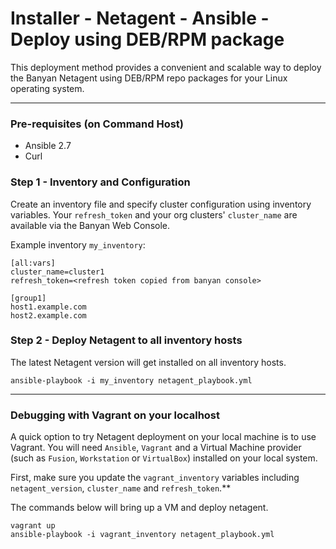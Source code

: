 # Installer - Netagent - Ansible - Deploy using DEB/RPM package

This deployment method provides a convenient and scalable way to deploy the Banyan Netagent using DEB/RPM repo packages for your Linux operating system.

---

### Pre-requisites (on Command Host)

* Ansible 2.7
* Curl 


### Step 1 - Inventory and Configuration

Create an inventory file and specify cluster configuration using inventory variables. Your `refresh_token` and your org clusters' `cluster_name` are available via the Banyan Web Console.

Example inventory `my_inventory`:
```
[all:vars]
cluster_name=cluster1
refresh_token=<refresh token copied from banyan console>

[group1]
host1.example.com
host2.example.com
```


### Step 2 - Deploy Netagent to all inventory hosts

The latest Netagent version will get installed on all inventory hosts.

```
ansible-playbook -i my_inventory netagent_playbook.yml
```

---

### Debugging with Vagrant on your localhost

A quick option to try Netagent deployment on your local machine is to use Vagrant. You will need `Ansible`, `Vagrant` and a Virtual Machine provider (such as `Fusion`, `Workstation` or `VirtualBox`) installed on your local system.

First, make sure you update the `vagrant_inventory` variables including `netagent_version`, `cluster_name` and `refresh_token`.**

The commands below will bring up a VM and deploy netagent. 

```
vagrant up
ansible-playbook -i vagrant_inventory netagent_playbook.yml
```